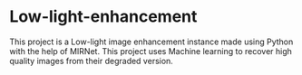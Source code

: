 # Low-light-enhancement
This project is a Low-light image enhancement instance made using Python with the help of MIRNet. This project uses Machine learning to recover high quality images from their degraded version.
